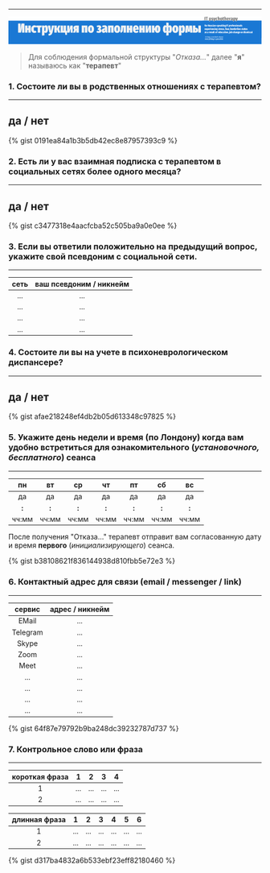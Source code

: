 
---

![Инструкция по заполнению формы](/_img/IF_GH.png)

>Для соблюдения формальной структуры "*Отказа...*" далее "**я**" называюсь как "**терапевт**"

### 1. Состоите ли вы в родственных отношениях с терапевтом?
---
## да / нет

{% gist 0191ea84a1b3b5db42ec8e87957393c9 %} 

### 2. Есть ли у вас взаимная подписка с терапевтом в социальных сетях более одного месяца?
---
## да / нет

{% gist c3477318e4aacfcba52c505ba9a0e0ee %}

### 3. Если вы ответили положительно на предыдущий вопрос, укажите свой псевдоним с социальной сети.
---

|сеть |ваш псевдоним / никнейм |
|:----:|:----:|	
|...|...|
|...|...|
|...|...|
|...|...|

### 4. Состоите ли вы на учете в психоневрологическом диспансере?
---
## да / нет

{% gist afae218248ef4db2b05d613348c97825 %}

### 5. Укажите день недели и время (по Лондону) когда вам удобно встретиться для ознакомительного (*установочного, бесплатного*) сеанса 
---

|пн |вт |ср |чт |пт |сб |вс|
|:----:|:----:|:----:|:----:|:----:|:----:|:----:|
|да|да|да|да|да|да|да|
|__:__|__:__|__:__|__:__|__:__|__:__|__:__|
|чч:мм|чч:мм|чч:мм|чч:мм|чч:мм|чч:мм|чч:мм|

После получения "Отказа..." терапевт отправит вам согласованную дату и время **первого** (*инициализирующего*) сеанса.

{% gist b38108621f836144938d810fbb5e72e3 %}

### 6. Контактный адрес для связи (email / messenger / link)
---

|сервис |адрес / никнейм |
|:----:|:----:|
|EMail|...|
|Telegram|...|
|Skype|...|
|Zoom|...|
|Meet|...|
|...|...|
|...|...|
|...|...|
|...|...|

{% gist 64f87e79792b9ba248dc39232787d737 %}

### 7. Контрольное слово или фраза
---

короткая фраза|1 |2 |3 |4 |
|:----:|:----:|:----:|:----:|:----:|
|1|...|...|...|...|
|2|...|...|...|...|


длинная фраза|1 |2 |3 |4 |5 |6 |
|:----:|:----:|:----:|:----:|:----:|:----:|:----:|
|1|...|...|...|...|...|...|
|2|...|...|...|...|...|...|


{% gist d317ba4832a6b533ebf23eff82180460 %}
